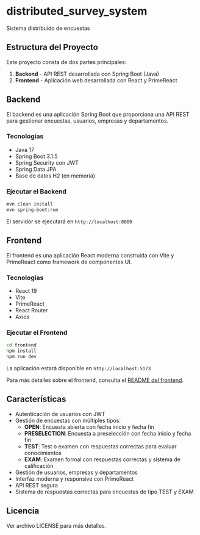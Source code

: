 # distributed_survey_system
Sistema distribuido de encuestas

## Estructura del Proyecto

Este proyecto consta de dos partes principales:

1. **Backend** - API REST desarrollada con Spring Boot (Java)
2. **Frontend** - Aplicación web desarrollada con React y PrimeReact

## Backend

El backend es una aplicación Spring Boot que proporciona una API REST para gestionar encuestas, usuarios, empresas y departamentos.

### Tecnologías
- Java 17
- Spring Boot 3.1.5
- Spring Security con JWT
- Spring Data JPA
- Base de datos H2 (en memoria)

### Ejecutar el Backend

```bash
mvn clean install
mvn spring-boot:run
```

El servidor se ejecutará en `http://localhost:8080`

## Frontend

El frontend es una aplicación React moderna construida con Vite y PrimeReact como framework de componentes UI.

### Tecnologías
- React 19
- Vite
- PrimeReact
- React Router
- Axios

### Ejecutar el Frontend

```bash
cd frontend
npm install
npm run dev
```

La aplicación estará disponible en `http://localhost:5173`

Para más detalles sobre el frontend, consulta el [README del frontend](frontend/README.md).

## Características

- Autenticación de usuarios con JWT
- Gestión de encuestas con múltiples tipos:
  - **OPEN**: Encuesta abierta con fecha inicio y fecha fin
  - **PRESELECTION**: Encuesta a preselección con fecha inicio y fecha fin
  - **TEST**: Test o examen con respuestas correctas para evaluar conocimientos
  - **EXAM**: Examen formal con respuestas correctas y sistema de calificación
- Gestión de usuarios, empresas y departamentos
- Interfaz moderna y responsive con PrimeReact
- API REST segura
- Sistema de respuestas correctas para encuestas de tipo TEST y EXAM

## Licencia

Ver archivo LICENSE para más detalles.
